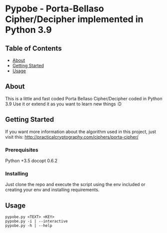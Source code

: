 # Pypobe - Porta-Bellaso Cipher/Decipher implemented in Python 3.9

## Table of Contents

- [About](#about)
- [Getting Started](#getting_started)
- [Usage](#usage)

## About <a name = "about"></a>

This is a little and fast coded Porta Bellaso Cipher/Decipher coded in Python 3.9
Use it or extend it as you want to learn new things :D

## Getting Started <a name = "getting_started"></a>

If you want more information about the algorithm used in this project, just visit this:
http://practicalcryptography.com/ciphers/porta-cipher/

### Prerequisites

Python +3.5
docopt 0.6.2

### Installing

Just clone the repo and execute the script using the env included or creating your env and installing requirements.

## Usage <a name = "usage"></a>

    pypobe.py <TEXT> <KEY>
    pypobe.py -i | --interactive
    pypobe.py -h | --help
